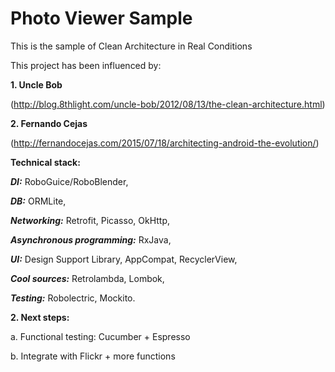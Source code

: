 # Photo Viewer Sample
This is the sample of Clean Architecture in Real Conditions

This project has been influenced by:

**1. Uncle Bob**

(http://blog.8thlight.com/uncle-bob/2012/08/13/the-clean-architecture.html)

**2. Fernando Cejas**

(http://fernandocejas.com/2015/07/18/architecting-android-the-evolution/)

**Technical stack:**

***DI:*** RoboGuice/RoboBlender,

***DB:*** ORMLite,

***Networking:*** Retrofit, Picasso, OkHttp,

***Asynchronous programming:*** RxJava,

***UI:*** Design Support Library, AppCompat, RecyclerView,

***Cool sources:*** Retrolambda, Lombok,

***Testing:*** Robolectric, Mockito.

**2. Next steps:**

a. Functional testing: Cucumber + Espresso

b. Integrate with Flickr + more functions
